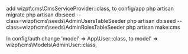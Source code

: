 add wizpt\cms\CmsServiceProvider::class, to config/app
php artisan migrate
php artisan db:seed --class=wizpt\\cms\\seeds\\AdminUsersTableSeeder
php artisan db:seed --class=wizpt\\cms\\seeds\\AdminRolesTableSeeder
php artisan make:cms

In config/auth change 'model' => App\User::class, to model' => wizpt\cms\Models\AdminUser::class,